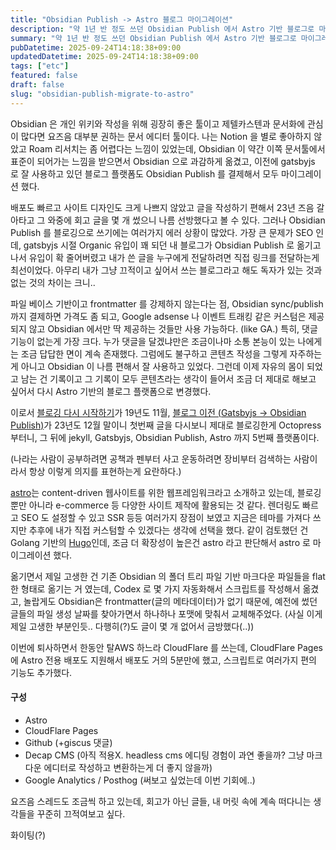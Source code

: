 ```yaml
---
title: "Obsidian Publish -> Astro 블로그 마이그레이션"
description: "약 1년 반 정도 쓰던 Obsidian Publish 에서 Astro 기반 블로그로 마이그레이션 했습니다. Obsidian 은 훌륭하지만 Publish 는 아직 블로깅 툴로는 많이 부족한 것 같아요. 그리고 Astro 는 무료입니다."
summary: "약 1년 반 정도 쓰던 Obsidian Publish 에서 Astro 기반 블로그로 마이그레이션 했습니다. Obsidian 은 훌륭하지만 Publish 는 아직 블로깅 툴로는 많이 부족한 것 같아요. 그리고 Astro 는 무료입니다. Obsidian 은 개인 위키와 작성을 위해 굉장히..."
pubDatetime: 2025-09-24T14:18:38+09:00
updatedDatetime: 2025-09-24T14:18:38+09:00
tags: ["etc"]
featured: false
draft: false
slug: "obsidian-publish-migrate-to-astro"
---
```


Obsidian 은 개인 위키와 작성을 위해 굉장히 좋은 툴이고 제텔카스텐과 문서화에 관심이 많다면 요즈음 대부분 권하는 문서 에디터 툴이다. 나는 Notion 을 별로 좋아하지 않았고 Roam 리서치는 좀 어렵다는 느낌이 있었는데, Obsidian 이 약간 이쪽 문서툴에서 표준이 되어가는 느낌을 받으면서 Obsidian 으로 과감하게 옮겼고, 이전에 gatsbyjs 로 잘 사용하고 있던 블로그 플랫폼도 Obsidian Publish 를 결제해서 모두 마이그레이션 했다.

배포도 빠르고 사이트 디자인도 크게 나쁘지 않았고 글을 작성하기 편해서 23년 즈음 갈아타고 그 와중에 회고 글을 몇 개 썼으니 나름 선방했다고 볼 수 있다. 그러나 Obsidian Publish 를 블로깅으로 쓰기에는 여러가지 에러 상황이 많았다. 가장 큰 문제가 SEO 인데, gatsbyjs 시절 Organic 유입이 꽤 되던 내 블로그가 Obsidian Publish 로 옮기고 나서 유입이 확 줄어버렸고 내가 쓴 글을 누구에게 전달하려면 직접 링크를 전달하는게 최선이었다. 아무리 내가 그냥 끄적이고 싶어서 쓰는 블로그라고 해도 독자가 있는 것과 없는 것의 차이는 크니..

파일 베이스 기반이고 frontmatter 를 강제하지 않는다는 점, Obsidian sync/publish 까지 결제하면 가격도 좀 되고, Google adsense 나 이벤트 트래킹 같은 커스텀은 제공되지 않고 Obsidian 에서만 딱 제공하는 것들만 사용 가능하다. (like GA.) 특히, 댓글 기능이 없는게 가장 크다. 누가 댓글을 달겠냐만은 조금이나마 소통 본능이 있는 나에게는 조금 답답한 면이 계속 존재했다.
그럼에도 불구하고 콘텐츠 작성을 그렇게 자주하는게 아니고 Obsidian 이 나름 편해서 잘 사용하고 있었다. 그런데 이제 자유의 몸이 되었고 남는 건 기록이고 그 기록이 모두 콘텐츠라는 생각이 들어서 조금 더 제대로 해보고 싶어서 다시 Astro 기반의 블로그 플랫폼으로 변경했다.

이로서 [블로깅 다시 시작하기](/posts/2019-11-restart-blogging)가 19년도 11월, [블로그 이전 (Gatsbyjs -> Obsidian Publish)](/posts/2023-12-blog-migration-obsidian)가 23년도 12월 말이니 첫번째 글을 다시보니 제대로 블로깅한게 Octopress 부터니, 그 뒤에 jekyll, Gatsbyjs, Obsidian Publish, Astro 까지 5번째 플랫폼이다.

(나라는 사람이 공부하려면 공책과 펜부터 사고 운동하려면 장비부터 검색하는 사람이라서 항상 이렇게 의지를 표현하는게 요란하다.)

[astro](https://astro.build/)는 content-driven 웹사이트를 위한 웹프레임워크라고 소개하고 있는데, 블로깅 뿐만 아니라 e-commerce 등 다양한 사이트 제작에 활용되는 것 같다. 렌더링도 빠르고 SEO 도 설정할 수 있고 SSR 등등 여러가지 장점이 보였고 지금은 테마를 가져다 쓰지만 추후에 내가 직접 커스텀할 수 있겠다는 생각에 선택을 했다. 같이 검토했던 건 Golang 기반의 [Hugo](https://gohugo.io/)인데, 조금 더 확장성이 높은건 astro 라고 판단해서 astro 로 마이그레이션 했다.

옮기면서 제일 고생한 건 기존 Obsidian 의 폴더 트리 파일 기반 마크다운 파일들을 flat 한 형태로 옮기는 거 였는데, Codex 로 몇 가지 자동화해서 스크립트를 작성해서 옮겼고, 놀랍게도 Obsidian은 frontmatter(글의 메타데이터)가 없기 때문에, 예전에 썼던 글들의 파일 생성 날짜를 찾아가면서 하나하나 포맷에 맞춰서 교체해주었다. (사실 이게 제일 고생한 부분인듯.. 다행히(?)도 글이 몇 개 없어서 금방했다(..))

이번에 퇴사하면서 한동안 탈AWS 하느라 CloudFlare 를 쓰는데, CloudFlare Pages 에 Astro 전용 배포도 지원해서 배포도 거의 5분만에 했고, 스크립트로 여러가지 편의 기능도 추가했다.

#### 구성

- Astro
- CloudFlare Pages
- Github (+giscus 댓글)
- Decap CMS (아직 적용X. headless cms 에디팅 경험이 과연 좋을까? 그냥 마크다운 에디터로 작성하고 변환하는게 더 좋지 않을까)
- Google Analytics / Posthog (써보고 싶었는데 이번 기회에..)

요즈음 스레드도 조금씩 하고 있는데, 회고가 아닌 글들, 내 머릿 속에 계속 떠다니는 생각들을 꾸준히 끄적여보고 싶다.

화이팅(?)
